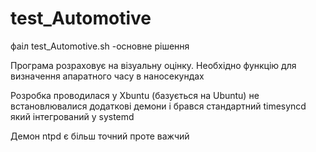 # test_Automotive

фаіл test_Automotive.sh -основне рішення

Програма розраховує на візуальну оцінку.
Необхідно функцію для визначення апаратного часу в наносекундах

Розробка проводилася у Xbuntu (базується на Ubuntu)
не встановлювалися додаткові демони і брався стандартний  timesyncd
який інтегрований у systemd

Демон ntpd є більш точний проте важчий


